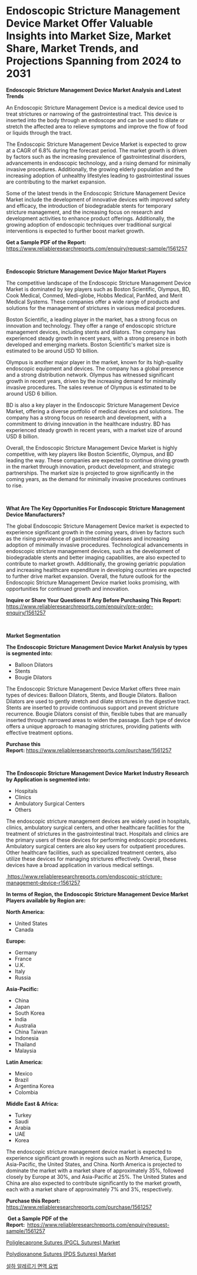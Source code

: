 <p><h1>Endoscopic Stricture Management Device Market Offer Valuable Insights into Market Size, Market Share, Market Trends, and Projections Spanning from 2024 to 2031</h1></p><p><strong>Endoscopic Stricture Management Device Market Analysis and Latest Trends</strong></p>
<p><p>An Endoscopic Stricture Management Device is a medical device used to treat strictures or narrowing of the gastrointestinal tract. This device is inserted into the body through an endoscope and can be used to dilate or stretch the affected area to relieve symptoms and improve the flow of food or liquids through the tract.</p><p>The Endoscopic Stricture Management Device Market is expected to grow at a CAGR of 6.8% during the forecast period. The market growth is driven by factors such as the increasing prevalence of gastrointestinal disorders, advancements in endoscopic technology, and a rising demand for minimally invasive procedures. Additionally, the growing elderly population and the increasing adoption of unhealthy lifestyles leading to gastrointestinal issues are contributing to the market expansion.</p><p>Some of the latest trends in the Endoscopic Stricture Management Device Market include the development of innovative devices with improved safety and efficacy, the introduction of biodegradable stents for temporary stricture management, and the increasing focus on research and development activities to enhance product offerings. Additionally, the growing adoption of endoscopic techniques over traditional surgical interventions is expected to further boost market growth.</p></p>
<p><strong>Get a Sample PDF of the Report:&nbsp;</strong> <a href="https://www.reliableresearchreports.com/enquiry/request-sample/1561257">https://www.reliableresearchreports.com/enquiry/request-sample/1561257</a></p>
<p>&nbsp;</p>
<p><strong>Endoscopic Stricture Management Device Major Market Players</strong></p>
<p><p>The competitive landscape of the Endoscopic Stricture Management Device Market is dominated by key players such as Boston Scientific, Olympus, BD, Cook Medical, Conmed, Medi-globe, Hobbs Medical, PanMed, and Merit Medical Systems. These companies offer a wide range of products and solutions for the management of strictures in various medical procedures.</p><p>Boston Scientific, a leading player in the market, has a strong focus on innovation and technology. They offer a range of endoscopic stricture management devices, including stents and dilators. The company has experienced steady growth in recent years, with a strong presence in both developed and emerging markets. Boston Scientific's market size is estimated to be around USD 10 billion.</p><p>Olympus is another major player in the market, known for its high-quality endoscopic equipment and devices. The company has a global presence and a strong distribution network. Olympus has witnessed significant growth in recent years, driven by the increasing demand for minimally invasive procedures. The sales revenue of Olympus is estimated to be around USD 6 billion.</p><p>BD is also a key player in the Endoscopic Stricture Management Device Market, offering a diverse portfolio of medical devices and solutions. The company has a strong focus on research and development, with a commitment to driving innovation in the healthcare industry. BD has experienced steady growth in recent years, with a market size of around USD 8 billion.</p><p>Overall, the Endoscopic Stricture Management Device Market is highly competitive, with key players like Boston Scientific, Olympus, and BD leading the way. These companies are expected to continue driving growth in the market through innovation, product development, and strategic partnerships. The market size is projected to grow significantly in the coming years, as the demand for minimally invasive procedures continues to rise.</p></p>
<p>&nbsp;</p>
<p><strong>What Are The Key Opportunities For Endoscopic Stricture Management Device Manufacturers?</strong></p>
<p><p>The global Endoscopic Stricture Management Device market is expected to experience significant growth in the coming years, driven by factors such as the rising prevalence of gastrointestinal diseases and increasing adoption of minimally invasive procedures. Technological advancements in endoscopic stricture management devices, such as the development of biodegradable stents and better imaging capabilities, are also expected to contribute to market growth. Additionally, the growing geriatric population and increasing healthcare expenditure in developing countries are expected to further drive market expansion. Overall, the future outlook for the Endoscopic Stricture Management Device market looks promising, with opportunities for continued growth and innovation.</p></p>
<p><strong>Inquire or Share Your Questions If Any Before Purchasing This Report:</strong> <a href="https://www.reliableresearchreports.com/enquiry/pre-order-enquiry/1561257">https://www.reliableresearchreports.com/enquiry/pre-order-enquiry/1561257</a></p>
<p>&nbsp;</p>
<p><strong>Market Segmentation</strong></p>
<p><strong>The Endoscopic Stricture Management Device Market Analysis by types is segmented into:</strong></p>
<p><ul><li>Balloon Dilators</li><li>Stents</li><li>Bougie Dilators</li></ul></p>
<p><p>The Endoscopic Stricture Management Device Market offers three main types of devices: Balloon Dilators, Stents, and Bougie Dilators. Balloon Dilators are used to gently stretch and dilate strictures in the digestive tract. Stents are inserted to provide continuous support and prevent stricture recurrence. Bougie Dilators consist of thin, flexible tubes that are manually inserted through narrowed areas to widen the passage. Each type of device offers a unique approach to managing strictures, providing patients with effective treatment options.</p></p>
<p><strong>Purchase this Report:&nbsp;</strong><a href="https://www.reliableresearchreports.com/purchase/1561257">https://www.reliableresearchreports.com/purchase/1561257</a></p>
<p>&nbsp;</p>
<p><strong>The Endoscopic Stricture Management Device Market Industry Research by Application is segmented into:</strong></p>
<p><ul><li>Hospitals</li><li>Clinics</li><li>Ambulatory Surgical Centers</li><li>Others</li></ul></p>
<p><p>The endoscopic stricture management devices are widely used in hospitals, clinics, ambulatory surgical centers, and other healthcare facilities for the treatment of strictures in the gastrointestinal tract. Hospitals and clinics are the primary users of these devices for performing endoscopic procedures. Ambulatory surgical centers are also key users for outpatient procedures. Other healthcare facilities, such as specialized treatment centers, also utilize these devices for managing strictures effectively. Overall, these devices have a broad application in various medical settings.</p></p>
<p><a href="https://www.reliableresearchreports.com/endoscopic-stricture-management-device-r1561257">&nbsp;https://www.reliableresearchreports.com/endoscopic-stricture-management-device-r1561257</a></p>
<p><strong>In terms of Region, the Endoscopic Stricture Management Device Market Players available by Region are:</strong></p>
<p>
    <p> <strong> North America: </strong>
        <ul>
            <li>United States</li>
            <li>Canada</li>
        </ul>
        </p> 
    <p> <strong> Europe: </strong>
        <ul>
            <li>Germany</li>
            <li>France</li>
            <li>U.K.</li>
            <li>Italy</li>
            <li>Russia</li>
        </ul>
        </p> 
    <p> <strong> Asia-Pacific: </strong>
        <ul>
            <li>China</li>
            <li>Japan</li>
            <li>South Korea</li>
            <li>India</li>
            <li>Australia</li>
            <li>China Taiwan</li>
            <li>Indonesia</li>
            <li>Thailand</li>
            <li>Malaysia</li>
        </ul>
        </p> 
    <p> <strong> Latin America: </strong>
        <ul>
            <li>Mexico</li>
            <li>Brazil</li>
            <li>Argentina Korea</li>
            <li>Colombia</li>
        </ul>
        </p> 
    <p> <strong> Middle East & Africa: </strong>
        <ul>
            <li>Turkey</li>
            <li>Saudi</li>
            <li>Arabia</li>
            <li>UAE</li>
            <li>Korea</li>
        </ul>
    </p>
    </p>
<p><p>The endoscopic stricture management device market is expected to experience significant growth in regions such as North America, Europe, Asia-Pacific, the United States, and China. North America is projected to dominate the market with a market share of approximately 35%, followed closely by Europe at 30%, and Asia-Pacific at 25%. The United States and China are also expected to contribute significantly to the market growth, each with a market share of approximately 7% and 3%, respectively.</p></p>
<p><strong>Purchase this Report: </strong><a href="https://www.reliableresearchreports.com/purchase/1561257">https://www.reliableresearchreports.com/purchase/1561257</a></p>
<p>&nbsp;<strong>Get a Sample PDF of the Report:&nbsp;&nbsp;</strong><a href="https://www.reliableresearchreports.com/enquiry/request-sample/1561257">https://www.reliableresearchreports.com/enquiry/request-sample/1561257</a></p>
<p><strong></strong></p>
<p><p><a href="https://github.com/ashman753/Market-Research-Report-List-1/blob/main/poliglecaprone-sutures-pgcl-sutures-market.md">Poliglecaprone Sutures (PGCL Sutures) Market</a></p><p><a href="https://github.com/RichRobinson5/Market-Research-Report-List-4/blob/main/polydioxanone-sutures-pds-sutures-market.md">Polydioxanone Sutures (PDS Sutures) Market</a></p><p><a href="https://github.com/sougarounis/Market-Research-Report-List-3/blob/main/449558146444.md">설하 알레르기 면역 요법</a></p></p>